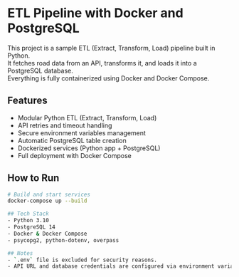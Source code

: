 # ETL Pipeline with Docker and PostgreSQL

This project is a sample ETL (Extract, Transform, Load) pipeline built in Python.  
It fetches road data from an API, transforms it, and loads it into a PostgreSQL database.  
Everything is fully containerized using Docker and Docker Compose.

## Features
- Modular Python ETL (Extract, Transform, Load)
- API retries and timeout handling
- Secure environment variables management
- Automatic PostgreSQL table creation
- Dockerized services (Python app + PostgreSQL)
- Full deployment with Docker Compose

## How to Run
```bash
# Build and start services
docker-compose up --build

## Tech Stack
- Python 3.10
- PostgreSQL 14
- Docker & Docker Compose
- psycopg2, python-dotenv, overpass

## Notes
- `.env` file is excluded for security reasons.
- API URL and database credentials are configured via environment variables.
